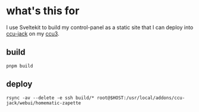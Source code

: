 # what's this for

I use Sveltekit to build my control-panel as a static site that I can deploy into [ccu-jack](https://github.com/mdzio/ccu-jack)
on my [ccu3](https://homematic-ip.com/de/produkt/smart-home-zentrale-ccu3).

## build
`pnpm build`

## deploy
`rsync -av --delete -e ssh build/* root@$HOST:/usr/local/addons/ccu-jack/webui/homematic-zapette`
